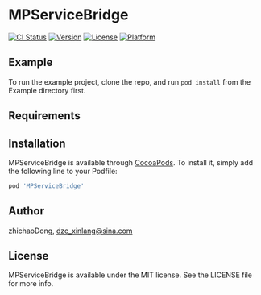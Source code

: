# MPServiceBridge

[![CI Status](https://img.shields.io/travis/zhichaoDong/MPServiceBridge.svg?style=flat)](https://travis-ci.org/zhichaoDong/MPServiceBridge)
[![Version](https://img.shields.io/cocoapods/v/MPServiceBridge.svg?style=flat)](https://cocoapods.org/pods/MPServiceBridge)
[![License](https://img.shields.io/cocoapods/l/MPServiceBridge.svg?style=flat)](https://cocoapods.org/pods/MPServiceBridge)
[![Platform](https://img.shields.io/cocoapods/p/MPServiceBridge.svg?style=flat)](https://cocoapods.org/pods/MPServiceBridge)

## Example

To run the example project, clone the repo, and run `pod install` from the Example directory first.

## Requirements

## Installation

MPServiceBridge is available through [CocoaPods](https://cocoapods.org). To install
it, simply add the following line to your Podfile:

```ruby
pod 'MPServiceBridge'
```

## Author

zhichaoDong, dzc_xinlang@sina.com

## License

MPServiceBridge is available under the MIT license. See the LICENSE file for more info.
